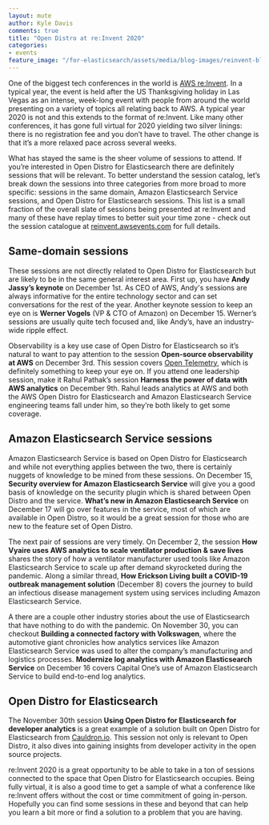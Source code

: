```yaml
---
layout: mute
author: Kyle Davis
comments: true
title: "Open Distro at re:Invent 2020"
categories:
- events
feature_image: "/for-elasticsearch/assets/media/blog-images/reinvent-blog-image.png"
---
```


One of the biggest tech conferences in the world is [AWS re:Invent](http://reinvent.awsevents.com/). In a typical year, the event is held after the US Thanksgiving holiday in Las Vegas as an intense, week-long event with people from around the world presenting on a variety of topics all relating back to AWS. A typical year 2020 is not and this extends to the format of re:Invent. Like many other conferences, it has gone full virtual for 2020 yielding two silver linings: there is no registration fee and you don’t have to travel. The other change is that it’s a more relaxed pace across several weeks.

What has stayed the same is the sheer volume of sessions to attend. If you’re interested in Open Distro for Elasticsearch there are definitely sessions that will be relevant. To better understand the session catalog, let’s break down the sessions into three categories from more broad to more specific: sessions in the same domain, Amazon Elasticsearch Service sessions, and Open Distro for Elasticsearch sessions. This list is a small fraction of the overall slate of sessions being presented at re:Invent and many of these have replay times to better suit your time zone - check out the session catalogue at [reinvent.awsevents.com](http://reinvent.awsevents.com/) for full details. 

## Same-domain sessions

These sessions are not directly related to Open Distro for Elasticsearch but are likely to be in the same general interest area. First up, you have **Andy Jassy’s keynote** on December 1st. As CEO of AWS, Andy's sessions are always informative for the entire technology sector and can set conversations for the rest of the year. Another keynote session to keep an eye on is **Werner Vogels** (VP & CTO of Amazon) on December 15. Werner’s sessions are usually quite tech focused and, like Andy’s, have an industry-wide ripple effect. 

Observability is a key use case of Open Distro for Elasticsearch so it’s natural to want to pay attention to the session **Open-source observability at AWS** on December 3rd. This session covers [Open Telemetry](https://opentelemetry.io/), which is definitely something to keep your eye on. If you attend one leadership session, make it Rahul Pathak’s session **Harness the power of data with AWS analytics** on December 9th. Rahul leads analytics at AWS and both the AWS Open Distro for Elasticsearch and Amazon Elasticsearch Service engineering teams fall under him, so they’re both likely to get some coverage. 

## Amazon Elasticsearch Service sessions

Amazon Elasticsearch Service is based on Open Distro for Elasticsearch and while not everything applies between the two, there is certainly nuggets of knowledge to be mined from these sessions. On December 15, **Security overview for Amazon Elasticsearch Service** will give you a good basis of knowledge on the security plugin which is shared between Open Distro and the service. **What’s new in Amazon Elasticsearch Service** on December 17 will go over features in the service, most of which are available in Open Distro, so it would be a great session for those who are new to the feature set of Open Distro. 

The next pair of sessions are very timely. On December 2, the session **How Vyaire uses AWS analytics to scale ventilator production & save lives** shares the story of how a ventilator manufacturer used tools like Amazon Elasticsearch Service to scale up after demand skyrocketed during the pandemic. Along a similar thread, **How Erickson Living built a COVID-19 outbreak management solution** (December 8) covers the journey to build an infectious disease management system using services including Amazon Elasticsearch Service. 

A there are a couple other industry stories about the use of Elasticsearch that have nothing to do with the pandemic. On November 30, you can checkout **Building a connected factory with Volkswagen**, where the automotive giant chronicles how analytics services like Amazon Elasticsearch Service was used to alter the company’s manufacturing and logistics processes. **Modernize log analytics with Amazon Elasticsearch Service** on December 16 covers Capital One’s use of Amazon Elasticsearch Service to build end-to-end log analytics. 

## Open Distro for Elasticsearch

The November 30th session **Using Open Distro for Elasticsearch for developer analytics** is a great example of a solution built on Open Distro for Elasticsearch from [Cauldron.io](http://cauldron.io/). This session not only is relevant to Open Distro, it also dives into gaining insights from developer activity in the open source projects. 

re:Invent 2020 is a great opportunity to be able to take in a ton of sessions connected to the space that Open Distro for Elasticsearch occupies. Being fully virtual, it is also a good time to get a sample of what a conference like re:Invent offers without the cost or time commitment of going in-person. Hopefully you can find some sessions in these and beyond that can help you learn a bit more or find a solution to a problem that you are having.
